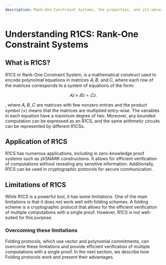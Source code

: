 ```yaml
---
description: Rank-One Constraint Systems, the properties, and its advantages.
---
```


# Understanding R1CS: Rank-One Constraint Systems

## What is R1CS?&#x20;

R1CS or Rank-One Constraint System, is a mathematical construct used to encode polynomial equations in matrices 𝐴, 𝐵, and 𝐶, where each row of the matrices corresponds to a system of equations of the form:&#x20;

$$
𝐴𝑧 × 𝐵𝑧 = 𝐶𝑧.
$$

, where 𝐴, 𝐵, 𝐶 are matrices with few nonzero entries and the product symbol (×) means that the matrices are multiplied entry-wise. The variables in each equation have a maximum degree of two. Moreover, any bounded computation can be expressed as an R1CS, and the same arithmetic circuits can be represented by different R1CSs.

## Application of R1CS&#x20;

R1CS has numerous applications, including in zero-knowledge proof systems such as zkSNARK constructions. It allows for efficient verification of computations without revealing any sensitive information. Additionally, R1CS can be used in cryptographic protocols for secure communication.

## Limitations of R1CS&#x20;

While R1CS is a powerful tool, it has some limitations. One of the main limitations is that it does not work well with folding schemes. A folding scheme is a cryptographic protocol that allows for the efficient verification of multiple computations with a single proof. However, R1CS is not well-suited for this purpose.

### Overcoming these limitations &#x20;

Folding protocols, which use vector and polynomial commitments, can overcome these limitations and provide efficient verification of multiple computations with a single proof. In the next section, we describe how Folding protocols work and present their advantages.

